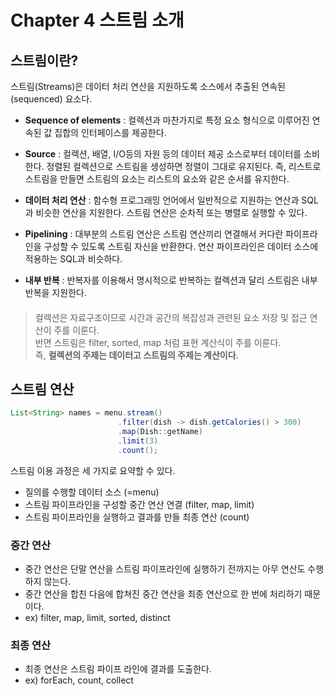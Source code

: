 # Chapter 4 스트림 소개

## 스트림이란?
스트림(Streams)은 데이터 처리 연산을 지원하도록 소스에서 추출된 연속된(sequenced) 요소다. 

- **Sequence of elements** : 컬렉션과 마찬가지로 특정 요소 형식으로 이루어진 연속된 값 집합의 인터페이스를 제공한다.
- **Source** : 컬렉션, 배열, I/O등의 자원 등의 데이터 제공 소스로부터 데이터를 소비한다. 정렬된 컬렉션으로 스트림을 생성하면 정렬이 그대로 유지된다. 즉, 리스트로 스트림을 만들면 스트림의 요소는 리스트의 요소와 같은 순서를 유지한다. 
- **데이터 처리 연산** : 함수형 프로그래밍 언어에서 일반적으로 지원하는 연산과 SQL과 비슷한 연산을 지원한다.
  스트림 연산은 순차적 또는 병렬로 실행할 수 있다.  
  
- **Pipelining** : 대부분의 스트림 연산은 스트림 연산끼리 연결해서 커다란 파이프라인을 구성할 수 있도록 스트림 자신을 반환한다.
  연산 파이프라인은 데이터 소스에 적용하는 SQL과 비슷하다.
- **내부 반복** : 반복자를 이용해서 명시적으로 반복하는 컬렉션과 달리 스트림은 내부 반복을 지원한다.

####
> 컬렉션은 자료구조이므로 시간과 공간의 복잡성과 관련된 요소 저장 및 접근 연산이 주를 이룬다.  
> 반면 스트림은 filter, sorted, map 처럼 표현 계산식이 주를 이룬다.  
> 즉, **컬렉션의 주제는 데이터고 스트림의 주제는 계산이다.** 

## 스트림 연산
```java
List<String> names = menu.stream()
                        .filter(dish -> dish.getCalories() > 300)
                        .map(Dish::getName)
                        .limit(3)
                        .count();
```

스트림 이용 과정은 세 가지로 요약할 수 있다.
- 질의를 수행할 데이터 소스 (=menu)
- 스트림 파이프라인을 구성할 중간 연산 연결 (filter, map, limit)
- 스트림 파이프라인을 실행하고 결과를 만들 최종 연산 (count)

### 중간 연산
- 중간 연산은 단말 연산을 스트림 파이프라인에 실행하기 전까지는 아무 연산도 수행하지 않는다. 
- 중간 연산을 합친 다음에 합쳐진 중간 연산을 최종 연산으로 한 번에 처리하기 때문이다.
- ex) filter, map, limit, sorted, distinct

### 최종 연산
- 최종 연산은 스트림 파이프 라인에 결과를 도출한다. 
- ex) forEach, count, collect